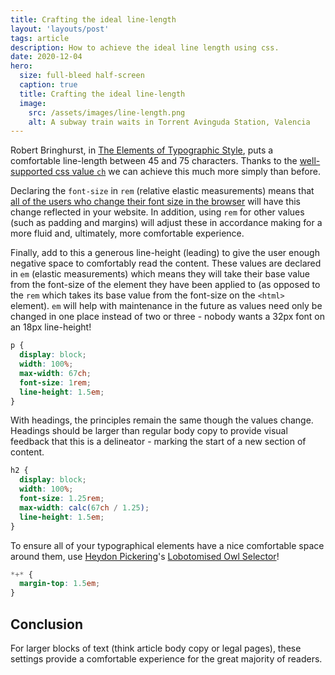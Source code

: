 ```yaml
---
title: Crafting the ideal line-length
layout: 'layouts/post'
tags: article
description: How to achieve the ideal line length using css.
date: 2020-12-04
hero:
  size: full-bleed half-screen
  caption: true
  title: Crafting the ideal line-length
  image:
    src: /assets/images/line-length.png
    alt: A subway train waits in Torrent Avinguda Station, Valencia
---
```


Robert Bringhurst, in [The Elements of Typographic Style](https://www.amazon.com/Elements-Typographic-Style-Robert-Bringhurst/dp/0881792063/ref=sr_1_1?ie=UTF8&qid=1317888735&sr=8-1), puts a comfortable line-length between 45 and 75 characters. Thanks to the [well-supported css value `ch`](https://caniuse.com/#feat=ch-unit) we can achieve this much more simply than before.

Declaring the `font-size` in `rem` (relative elastic measurements) means that [all of the users who change their font size in the browser](https://nicolas-hoizey.com/2016/03/people-don-t-change-the-default-16px-font-size-in-their-browser.html) will have this change reflected in your website. In addition, using `rem` for other values (such as padding and margins) will adjust these in accordance making for a more fluid and, ultimately, more comfortable experience.

Finally, add to this a generous line-height (leading) to give the user enough negative space to comfortably read the content. These values are declared in `em` (elastic measurements) which means they will take their base value from the font-size of the element they have been applied to (as opposed to the `rem` which takes its base value from the font-size on the `<html>` element). `em` will help with maintenance in the future as values need only be changed in one place instead of two or three - nobody wants a 32px font on an 18px line-height!

``` css
p {
  display: block;
  width: 100%;
  max-width: 67ch;
  font-size: 1rem;
  line-height: 1.5em;
}
```

With headings, the principles remain the same though the values change. Headings should be larger than regular body copy to provide visual feedback that this is a delineator - marking the start of a new section of content.

``` css
h2 {
  display: block;
  width: 100%;
  font-size: 1.25rem;
  max-width: calc(67ch / 1.25);
  line-height: 1.5em;
}
```

To ensure all of your typographical elements have a nice comfortable space around them, use [Heydon Pickering](http://twitter.com/@heydonworks)'s [Lobotomised Owl Selector](https://alistapart.com/article/axiomatic-css-and-lobotomized-owls/)!

``` css
*+* {
  margin-top: 1.5em;
}
```

## Conclusion
For larger blocks of text (think article body copy or legal pages), these settings provide a comfortable experience for the great majority of readers.
